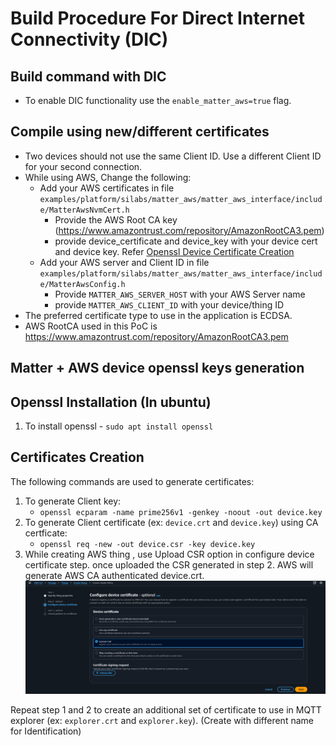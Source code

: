 # Build Procedure For Direct Internet Connectivity (DIC)

## Build command with DIC

-   To enable DIC functionality use the `enable_matter_aws=true` flag.


## Compile using new/different certificates

-   Two devices should not use the same Client ID. Use a different Client ID for
    your second connection.
-   While using AWS, Change the following:
    -   Add your AWS certificates in file
        `examples/platform/silabs/matter_aws/matter_aws_interface/include/MatterAwsNvmCert.h`
        -   Provide the AWS Root CA key
            (https://www.amazontrust.com/repository/AmazonRootCA3.pem)
        -   provide device_certificate and device_key with your device cert and
            device key. Refer
            [Openssl Device Certificate Creation](#matter--aws-device-openssl-keys-generation)
    -   Add your AWS server and Client ID in file
        `examples/platform/silabs/matter_aws/matter_aws_interface/include/MatterAwsConfig.h`
        -   Provide `MATTER_AWS_SERVER_HOST` with your AWS Server name
        -   provide `MATTER_AWS_CLIENT_ID` with your device/thing ID
-   The preferred certificate type to use in the application is ECDSA.
-   AWS RootCA used in this PoC is
    https://www.amazontrust.com/repository/AmazonRootCA3.pem

## Matter + AWS device openssl keys generation

## Openssl Installation (In ubuntu)

1. To install openssl - `sudo apt install openssl`

## Certificates Creation

The following commands are used to generate certificates:

1. To generate Client key:
    - `openssl ecparam -name prime256v1 -genkey -noout -out device.key`
2. To generate Client certificate (ex: `device.crt` and `device.key`) using CA
   certficate:
    - `openssl req -new -out device.csr -key device.key`
3. While creating AWS thing , use Upload CSR option in configure device
   certificate step. once uploaded the CSR generated in step 2. AWS will
   generate AWS CA authenticated device.crt.
   ![AWS CSR Upload ](./images/matter_aws_device_csr_certificate_generation.png)

Repeat step 1 and 2 to create an additional set of certificate to use in MQTT
explorer (ex: `explorer.crt` and `explorer.key`). (Create with different name
for Identification)
